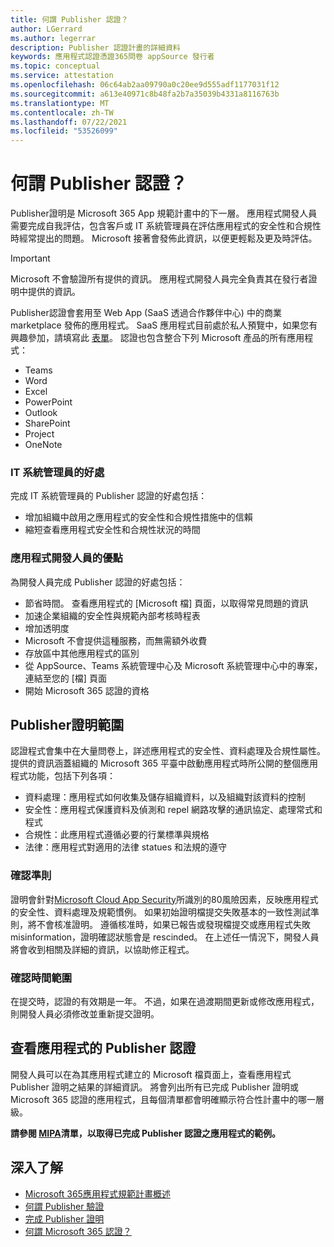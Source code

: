 ```yaml
---
title: 何謂 Publisher 認證？
author: LGerrard
ms.author: legerrar
description: Publisher 認證計畫的詳細資料
keywords: 應用程式認證憑證365問卷 appSource 發行者
ms.topic: conceptual
ms.service: attestation
ms.openlocfilehash: 06c64ab2aa09790a0c20ee9d555adf1177031f12
ms.sourcegitcommit: a613e40971c8b48fa2b7a35039b4331a8116763b
ms.translationtype: MT
ms.contentlocale: zh-TW
ms.lasthandoff: 07/22/2021
ms.locfileid: "53526099"
---
```

# <a name="what-is-publisher-attestation"></a>何謂 Publisher 認證？

Publisher證明是 Microsoft 365 App 規範計畫中的下一層。 應用程式開發人員需要完成自我評估，包含客戶或 IT 系統管理員在評估應用程式的安全性和合規性時經常提出的問題。 Microsoft 接著會發佈此資訊，以便更輕鬆及更及時評估。

> [!IMPORTANT]
> Microsoft 不會驗證所有提供的資訊。 應用程式開發人員完全負責其在發行者證明中提供的資訊。 

Publisher認證會套用至 Web App (SaaS 透過合作夥伴中心) 中的商業 marketplace 發佈的應用程式。 SaaS 應用程式目前處於私人預覽中，如果您有興趣參加，請填寫此 [表單](https://customervoice.microsoft.com/Pages/ResponsePage.aspx?id=v4j5cvGGr0GRqy180BHbR4cf3qxCU_RNtqjCSalFdSFUNDMzTVJKR0wzTEJRSFJVSk9OQUlOV0RJSyQlQCN0PWcu)。 認證也包含整合下列 Microsoft 產品的所有應用程式：

- Teams
- Word
- Excel
- PowerPoint 
- Outlook
- SharePoint
- Project
- OneNote

### <a name="benefits-for-it-admins"></a>IT 系統管理員的好處
完成 IT 系統管理員的 Publisher 認證的好處包括：
-   增加組織中啟用之應用程式的安全性和合規性措施中的信賴
-   縮短查看應用程式安全性和合規性狀況的時間

### <a name="benefits-for-app-developers"></a>應用程式開發人員的優點 
為開發人員完成 Publisher 認證的好處包括： 
-   節省時間。 查看應用程式的 [Microsoft 檔] 頁面，以取得常見問題的資訊
-   加速企業組織的安全性與規範內部考核時程表
-   增加透明度
- Microsoft 不會提供這種服務，而無需額外收費
-   存放區中其他應用程式的區別
-   從 AppSource、Teams 系統管理中心及 Microsoft 系統管理中心中的專案，連結至您的 [檔] 頁面
-   開始 Microsoft 365 認證的資格


## <a name="publisher-attestation-scope"></a>Publisher證明範圍

認證程式會集中在大量問卷上，詳述應用程式的安全性、資料處理及合規性屬性。 提供的資訊涵蓋組織的 Microsoft 365 平臺中啟動應用程式時所公開的整個應用程式功能，包括下列各項：

- 資料處理：應用程式如何收集及儲存組織資料，以及組織對該資料的控制
- 安全性：應用程式保護資料及偵測和 repel 網路攻擊的通訊協定、處理常式和程式
- 合規性：此應用程式遵循必要的行業標準與規格
- 法律：應用程式對適用的法律 statues 和法規的遵守

### <a name="confirmation-criteria"></a>確認準則

證明會針對[Microsoft Cloud App Security](https://www.microsoft.com/microsoft-365/enterprise-mobility-security/cloud-app-security)所識別的80風險因素，反映應用程式的安全性、資料處理及規範慣例。 如果初始證明檔提交失敗基本的一致性測試準則，將不會核准證明。 遵循核准時，如果已報告或發現檔提交或應用程式失敗 misinformation，證明確認狀態會是 rescinded。 在上述任一情況下，開發人員將會收到相關及詳細的資訊，以協助修正程式。

### <a name="confirmation-time-frame"></a>確認時間範圍

在提交時，認證的有效期是一年。 不過，如果在過渡期間更新或修改應用程式，則開發人員必須修改並重新提交證明。

## <a name="reviewing-an-apps-publisher-attestation"></a>查看應用程式的 Publisher 認證

開發人員可以在為其應用程式建立的 Microsoft 檔頁面上，查看應用程式 Publisher 證明之結果的詳細資訊。 將會列出所有已完成 Publisher 證明或 Microsoft 365 認證的應用程式，且每個清單都會明確顯示符合性計畫中的哪一層級。

**請參閱 [MIPA](https://docs.microsoft.com/microsoft-365-app-certification/teams/iglobe-mipa-your-personal-assistant?pivots=mcas)清單，以取得已完成 Publisher 認證之應用程式的範例。** 

## <a name="learn-more"></a>深入了解

* [Microsoft 365應用程式規範計畫概述](~/overview.md)
* [何謂 Publisher 驗證](https://docs.microsoft.com/azure/active-directory/develop/publisher-verification-overview)
* [完成 Publisher 證明](~/docs/attestation.md)  
* [何謂 Microsoft 365 認證？](~/docs/enterprise-app-certification-guide.md)
